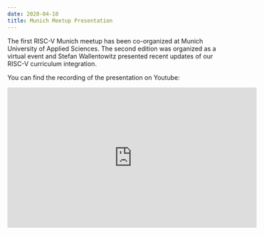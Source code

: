 ```yaml
---
date: 2020-04-10
title: Munich Meetup Presentation
---
```


The first RISC-V Munich meetup has been co-organized at Munich University of
Applied Sciences. The second edition was organized as a virtual event and Stefan
Wallentowitz presented recent updates of our RISC-V curriculum integration.

You can find the recording of the presentation on Youtube:

<iframe width="560" height="315" src="https://www.youtube.com/embed/srG3gbql_KQ" frameborder="0" allow="accelerometer; autoplay; encrypted-media; gyroscope; picture-in-picture" allowfullscreen></iframe>
